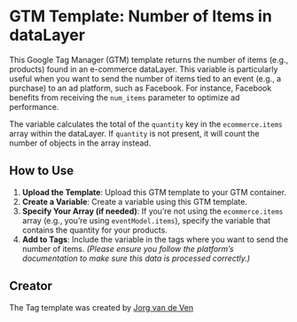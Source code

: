 # GTM Template: Number of Items in dataLayer

This Google Tag Manager (GTM) template returns the number of items (e.g., products) found in an e-commerce dataLayer. This variable is particularly useful when you want to send the number of items tied to an event (e.g., a purchase) to an ad platform, such as Facebook. For instance, Facebook benefits from receiving the `num_items` parameter to optimize ad performance.

The variable calculates the total of the `quantity` key in the `ecommerce.items` array within the dataLayer. If `quantity` is not present, it will count the number of objects in the array instead.

## How to Use

1. **Upload the Template**: Upload this GTM template to your GTM container.
2. **Create a Variable**: Create a variable using this GTM template.
3. **Specify Your Array (if needed)**: If you’re not using the `ecommerce.items` array (e.g., you’re using `eventModel.items`), specify the variable that contains the quantity for your products.
4. **Add to Tags**: Include the variable in the tags where you want to send the number of items. _(Please ensure you follow the platform’s documentation to make sure this data is processed correctly.)_

## Creator

The Tag template was created by [Jorg van de Ven](https://www.linkedin.com/in/jorgvandeven/)

